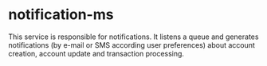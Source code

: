 # notification-ms

This service is responsible for notifications. It listens a queue and generates notifications (by e-mail or SMS according user preferences) about account creation, account update and transaction processing.
